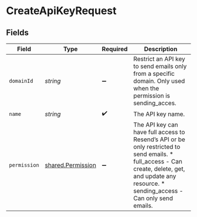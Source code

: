 # CreateApiKeyRequest


## Fields

| Field                                                                                                                                                                                             | Type                                                                                                                                                                                              | Required                                                                                                                                                                                          | Description                                                                                                                                                                                       |
| ------------------------------------------------------------------------------------------------------------------------------------------------------------------------------------------------- | ------------------------------------------------------------------------------------------------------------------------------------------------------------------------------------------------- | ------------------------------------------------------------------------------------------------------------------------------------------------------------------------------------------------- | ------------------------------------------------------------------------------------------------------------------------------------------------------------------------------------------------- |
| `domainId`                                                                                                                                                                                        | *string*                                                                                                                                                                                          | :heavy_minus_sign:                                                                                                                                                                                | Restrict an API key to send emails only from a specific domain. Only used when the permission is sending_acces.                                                                                   |
| `name`                                                                                                                                                                                            | *string*                                                                                                                                                                                          | :heavy_check_mark:                                                                                                                                                                                | The API key name.                                                                                                                                                                                 |
| `permission`                                                                                                                                                                                      | [shared.Permission](../../models/shared/permission.md)                                                                                                                                            | :heavy_minus_sign:                                                                                                                                                                                | The API key can have full access to Resend’s API or be only restricted to send emails. * full_access - Can create, delete, get, and update any resource. * sending_access - Can only send emails. |
